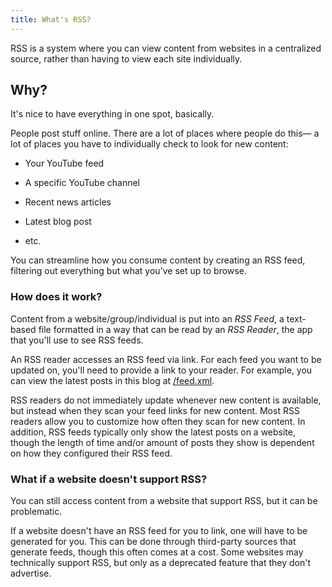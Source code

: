 ```yaml
---
title: What's RSS?
---
```

RSS is a system where you can view content from websites in a centralized source, rather than having to view each site individually.

## Why?

It's nice to have everything in one spot, basically.

People post stuff online. There are a lot of places where people do this— a lot of places you have to individually check to look for new content:

*   Your YouTube feed
    
*   A specific YouTube channel
    
*   Recent news articles
    
*   Latest blog post
    
*   etc.
    

You can streamline how you consume content by creating an RSS feed, filtering out everything but what you've set up to browse.

### How does it work?

Content from a website/group/individual is put into an _RSS Feed_, a text-based file formatted in a way that can be read by an _RSS Reader_, the app that you'll use to see RSS feeds.

An RSS reader accesses an RSS feed via link. For each feed you want to be updated on, you'll need to provide a link to your reader. For example, you can view the latest posts in this blog at [/feed.xml](https://blog.rovidecena.com/feed.xml).

RSS readers do not immediately update whenever new content is available, but instead when they scan your feed links for new content. Most RSS readers allow you to customize how often they scan for new content. In addition, RSS feeds typically only show the latest posts on a website, though the length of time and/or amount of posts they show is dependent on how they configured their RSS feed.

### What if a website doesn't support RSS?

You can still access content from a website that support RSS, but it can be problematic.

If a website doesn't have an RSS feed for you to link, one will have to be generated for you. This can be done through third-party sources that generate feeds, though this often comes at a cost. Some websites may technically support RSS, but only as a deprecated feature that they don't advertise.